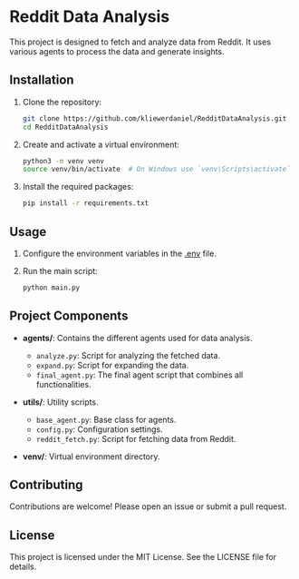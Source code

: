 # Reddit Data Analysis

This project is designed to fetch and analyze data from Reddit. It uses various agents to process the data and generate insights.


## Installation

1. Clone the repository:
    ```sh
    git clone https://github.com/kliewerdaniel/RedditDataAnalysis.git
    cd RedditDataAnalysis
    ```

2. Create and activate a virtual environment:
    ```sh
    python3 -m venv venv
    source venv/bin/activate  # On Windows use `venv\Scripts\activate`
    ```

3. Install the required packages:
    ```sh
    pip install -r requirements.txt
    ```

## Usage

1. Configure the environment variables in the [.env](http://_vscodecontentref_/3) file.

2. Run the main script:
    ```sh
    python main.py
    ```

## Project Components

- **agents/**: Contains the different agents used for data analysis.
  - `analyze.py`: Script for analyzing the fetched data.
  - `expand.py`: Script for expanding the data.
  - `final_agent.py`: The final agent script that combines all functionalities.

- **utils/**: Utility scripts.
  - `base_agent.py`: Base class for agents.
  - `config.py`: Configuration settings.
  - `reddit_fetch.py`: Script for fetching data from Reddit.

- **venv/**: Virtual environment directory.

## Contributing

Contributions are welcome! Please open an issue or submit a pull request.

## License

This project is licensed under the MIT License. See the LICENSE file for details.